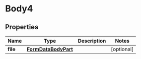 # Body4

## Properties
Name | Type | Description | Notes
------------ | ------------- | ------------- | -------------
**file** | [**FormDataBodyPart**](FormDataBodyPart.md) |  |  [optional]
